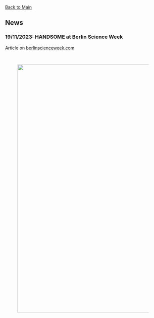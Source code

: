 [Back to Main](https://poc-handsome.github.io)

## News

### 19/11/2023: HANDSOME at Berlin Science Week

Article on [berlinscienceweek.com](https://berlinscienceweek.com/event/from-order-to-disorder-and-back-featuring-icarus-performance/)

<br>
<figure>
  <img src="https://poc-handsome.github.io/news-02/BSW_Table.jpg" width=800>
</figure>
<br>
